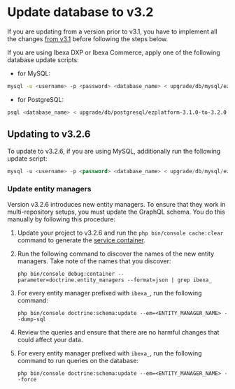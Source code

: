 # Update database to v3.2

If you are updating from a version prior to v3.1, you have to implement all the changes [from v3.1](5_update_3.1.md) before following the steps below.

If you are using Ibexa DXP or Ibexa Commerce, apply one of the following database update scripts:

- for MySQL:

``` bash
mysql -u <username> -p <password> <database_name> < upgrade/db/mysql/ezplatform-3.1.0-to-3.2.0.sql
```

- for PostgreSQL:

``` bash
psql <database_name> < upgrade/db/postgresql/ezplatform-3.1.0-to-3.2.0.sql
```

## Updating to v3.2.6

To update to v3.2.6, if you are using MySQL, additionally run the following update script:

``` sql
mysql -u <username> -p <password> <database_name> < upgrade/db/mysql/ezplatform-3.2.5-to-3.2.6.sql
```

### Update entity managers

Version v3.2.6 introduces new entity managers.
To ensure that they work in multi-repository setups, you must update the GraphQL schema.
You do this manually by following this procedure:

1. Update your project to v3.2.6 and run the `php bin/console cache:clear` command to generate the [service container](../guide/service_container.md).

1. Run the following command to discover the names of the new entity managers. 
    Take note of the names that you discover:

    `php bin/console debug:container --parameter=doctrine.entity_managers --format=json | grep ibexa_`

1. For every entity manager prefixed with `ibexa_`, run the following command:

    `php bin/console doctrine:schema:update --em=<ENTITY_MANAGER_NAME> --dump-sql`
  
1. Review the queries and ensure that there are no harmful changes that could affect your data.

1. For every entity manager prefixed with `ibexa_`, run the following command to run queries on the database:

    `php bin/console doctrine:schema:update --em=<ENTITY_MANAGER_NAME> --force`
